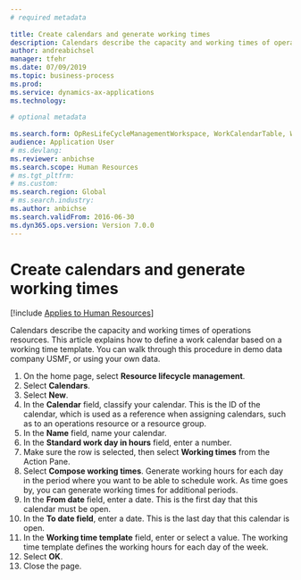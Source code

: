 ```yaml
--- 
# required metadata 
 
title: Create calendars and generate working times
description: Calendars describe the capacity and working times of operations resources. This article explains how to define a work calendar based on a working time template.  
author: andreabichsel
manager: tfehr 
ms.date: 07/09/2019
ms.topic: business-process 
ms.prod:  
ms.service: dynamics-ax-applications 
ms.technology:  
 
# optional metadata 
 
ms.search.form: OpResLifeCycleManagementWorkspace, WorkCalendarTable, WorkCalendarDate, HcmPersonnelManagementWorkspace, WrkCtrGroupDateCalendar, WrkCtrDateCalendar
audience: Application User 
# ms.devlang:  
ms.reviewer: anbichse
ms.search.scope: Human Resources
# ms.tgt_pltfrm:  
# ms.custom:  
ms.search.region: Global
# ms.search.industry: 
ms.author: anbichse
ms.search.validFrom: 2016-06-30 
ms.dyn365.ops.version: Version 7.0.0 
---
```

# Create calendars and generate working times

[!include [Applies to Human Resources](../includes/applies-to-hr.md)]



Calendars describe the capacity and working times of operations resources. This article explains how to define a work calendar based on a working time template. You can walk through this procedure in demo data company USMF, or using your own data.

1. On the home page, select **Resource lifecycle management**.
2. Select **Calendars**.
3. Select **New**.
4. In the **Calendar** field, classify your calendar. This is the ID of the calendar, which is used as a reference when assigning calendars, such as to an operations resource or a resource group.  
5. In the **Name** field, name your calendar.
6. In the **Standard work day in hours** field, enter a number.
7. Make sure the row is selected, then select **Working times** from the Action Pane.
8. Select **Compose working times**. Generate working hours for each day in the period where you want to be able to schedule work. As time goes by, you can generate working times for additional periods.  
9. In the **From date** field, enter a date. This is the first day that this calendar must be open.  
10. In the **To date field**, enter a date. This is the last day that this calendar is open.  
11. In the **Working time template** field, enter or select a value. The working time template defines the working hours for each day of the week.  
12. Select **OK**.
13. Close the page.

